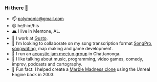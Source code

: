 ### Hi there 👋

- 📫 polymonic@gmail.com
- 😄 he/him/his
- 🏔 I live in Mentone, AL.
- 🔭 I work at [Gusto](https://gusto.com/).
- 👯 I’m looking to collaborate on my song transcription format [SongPro](https://songpro.org), [songwriting](https://spilth.bandcamp.com), map making and game development.
- 🎸 I run an [acoustic jam meetup group](https://mss.band) in Chattanooga.
- 💬 I like talking about music, programming, video games, comedy, improv, podcasts and cartography.
- 🔮 Fun fact: I helped create a [Marble Madness clone](https://spilth.org/projects/marble-mania-2003/) using the Unreal Engine back in 2003.
